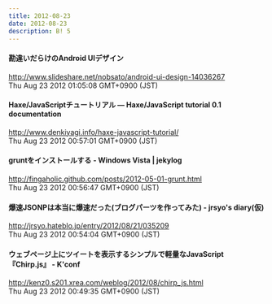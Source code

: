 ```yaml
---
title: 2012-08-23
date: 2012-08-23
description: B! 5
---
```


#### 勘違いだらけのAndroid UIデザイン
http://www.slideshare.net/nobsato/android-ui-design-14036267<br>
Thu Aug 23 2012 01:05:08 GMT+0900 (JST)<br>


#### Haxe/JavaScriptチュートリアル — Haxe/JavaScript tutorial 0.1 documentation
http://www.denkiyagi.info/haxe-javascript-tutorial/<br>
Thu Aug 23 2012 00:57:01 GMT+0900 (JST)<br>


#### gruntをインストールする - Windows Vista | jekylog
http://fingaholic.github.com/posts/2012-05-01-grunt.html<br>
Thu Aug 23 2012 00:56:47 GMT+0900 (JST)<br>


#### 爆速JSONPは本当に爆速だった(ブログパーツを作ってみた) - jrsyo's diary(仮)
http://jrsyo.hateblo.jp/entry/2012/08/21/035209<br>
Thu Aug 23 2012 00:54:04 GMT+0900 (JST)<br>


#### ウェブページ上にツイートを表示するシンプルで軽量なJavaScript『Chirp.js』 - K'conf
http://kenz0.s201.xrea.com/weblog/2012/08/chirp_js.html<br>
Thu Aug 23 2012 00:49:35 GMT+0900 (JST)<br>


